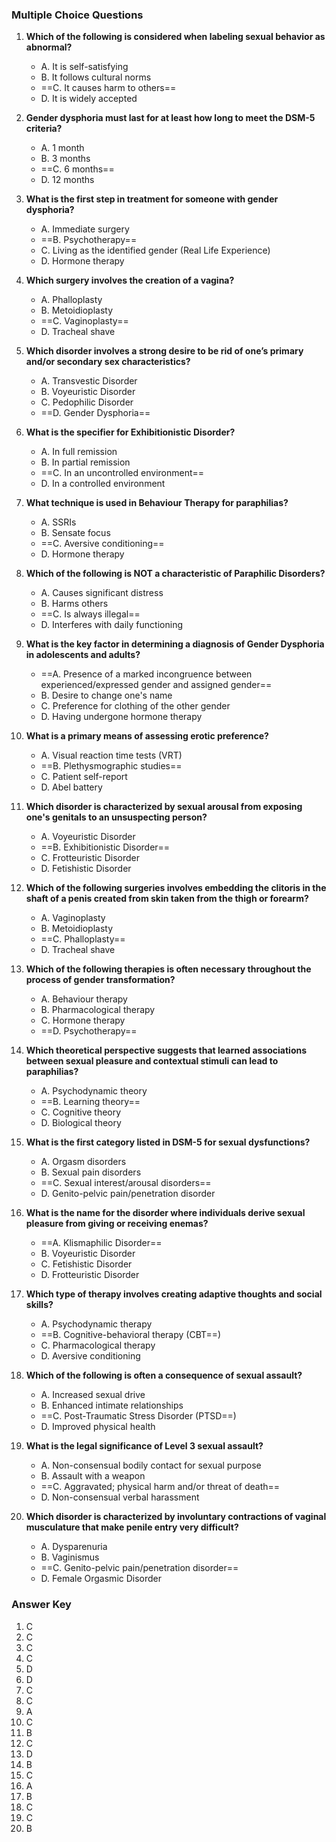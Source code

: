 ### Multiple Choice Questions

1. **Which of the following is considered when labeling sexual behavior as abnormal?**
   - A. It is self-satisfying
   - B. It follows cultural norms
   - ==C. It causes harm to others==
   - D. It is widely accepted

2. **Gender dysphoria must last for at least how long to meet the DSM-5 criteria?**
   - A. 1 month
   - B. 3 months
   - ==C. 6 months==
   - D. 12 months

3. **What is the first step in treatment for someone with gender dysphoria?**
   - A. Immediate surgery
   - ==B. Psychotherapy==
   - C. Living as the identified gender (Real Life Experience)
   - D. Hormone therapy

4. **Which surgery involves the creation of a vagina?**
   - A. Phalloplasty
   - B. Metoidioplasty
   - ==C. Vaginoplasty==
   - D. Tracheal shave

5. **Which disorder involves a strong desire to be rid of one’s primary and/or secondary sex characteristics?**
   - A. Transvestic Disorder
   - B. Voyeuristic Disorder
   - C. Pedophilic Disorder
   - ==D. Gender Dysphoria==

6. **What is the specifier for Exhibitionistic Disorder?**
   - A. In full remission
   - B. In partial remission
   - ==C. In an uncontrolled environment==
   - D. In a controlled environment

7. **What technique is used in Behaviour Therapy for paraphilias?**
   - A. SSRIs
   - B. Sensate focus
   - ==C. Aversive conditioning==
   - D. Hormone therapy

8. **Which of the following is NOT a characteristic of Paraphilic Disorders?**
   - A. Causes significant distress
   - B. Harms others
   - ==C. Is always illegal==
   - D. Interferes with daily functioning

9. **What is the key factor in determining a diagnosis of Gender Dysphoria in adolescents and adults?**
   - ==A. Presence of a marked incongruence between experienced/expressed gender and assigned gender==
   - B. Desire to change one's name
   - C. Preference for clothing of the other gender
   - D. Having undergone hormone therapy

10. **What is a primary means of assessing erotic preference?**
    - A. Visual reaction time tests (VRT)
    - ==B. Plethysmographic studies==
    - C. Patient self-report
    - D. Abel battery

11. **Which disorder is characterized by sexual arousal from exposing one's genitals to an unsuspecting person?**
    - A. Voyeuristic Disorder
    - ==B. Exhibitionistic Disorder==
    - C. Frotteuristic Disorder
    - D. Fetishistic Disorder

12. **Which of the following surgeries involves embedding the clitoris in the shaft of a penis created from skin taken from the thigh or forearm?**
    - A. Vaginoplasty
    - B. Metoidioplasty
    - ==C. Phalloplasty==
    - D. Tracheal shave

13. **Which of the following therapies is often necessary throughout the process of gender transformation?**
    - A. Behaviour therapy
    - B. Pharmacological therapy
    - C. Hormone therapy
    - ==D. Psychotherapy==

14. **Which theoretical perspective suggests that learned associations between sexual pleasure and contextual stimuli can lead to paraphilias?**
    - A. Psychodynamic theory
    - ==B. Learning theory==
    - C. Cognitive theory
    - D. Biological theory

15. **What is the first category listed in DSM-5 for sexual dysfunctions?**
    - A. Orgasm disorders
    - B. Sexual pain disorders
    - ==C. Sexual interest/arousal disorders==
    - D. Genito-pelvic pain/penetration disorder

16. **What is the name for the disorder where individuals derive sexual pleasure from giving or receiving enemas?**
    - ==A. Klismaphilic Disorder==
    - B. Voyeuristic Disorder
    - C. Fetishistic Disorder
    - D. Frotteuristic Disorder

17. **Which type of therapy involves creating adaptive thoughts and social skills?**
    - A. Psychodynamic therapy
    - ==B. Cognitive-behavioral therapy (CBT==)
    - C. Pharmacological therapy
    - D. Aversive conditioning

18. **Which of the following is often a consequence of sexual assault?**
    - A. Increased sexual drive
    - B. Enhanced intimate relationships
    - ==C. Post-Traumatic Stress Disorder (PTSD==)
    - D. Improved physical health

19. **What is the legal significance of Level 3 sexual assault?**
    - A. Non-consensual bodily contact for sexual purpose
    - B. Assault with a weapon
    - ==C. Aggravated; physical harm and/or threat of death==
    - D. Non-consensual verbal harassment

20. **Which disorder is characterized by involuntary contractions of vaginal musculature that make penile entry very difficult?**
    - A. Dysparenuria
    - B. Vaginismus
    - ==C. Genito-pelvic pain/penetration disorder==
    - D. Female Orgasmic Disorder

### Answer Key
1. C
2. C
3. C
4. C
5. D
6. D
7. C
8. C
9. A
10. C
11. B
12. C
13. D
14. B
15. C
16. A
17. B
18. C
19. C
20. B